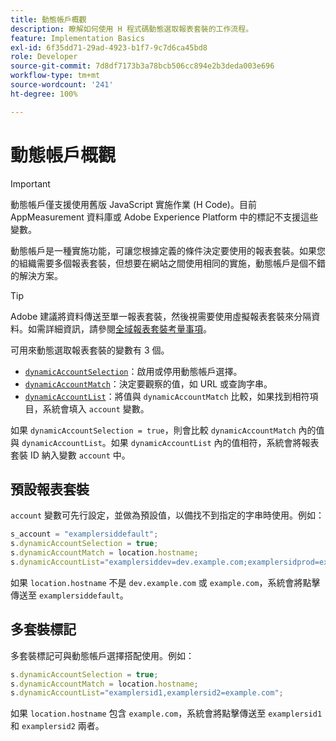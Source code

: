 ```yaml
---
title: 動態帳戶概觀
description: 瞭解如何使用 H 程式碼動態選取報表套裝的工作流程。
feature: Implementation Basics
exl-id: 6f35dd71-29ad-4923-b1f7-9c7d6ca45bd8
role: Developer
source-git-commit: 7d8df7173b3a78bcb506cc894e2b3deda003e696
workflow-type: tm+mt
source-wordcount: '241'
ht-degree: 100%

---
```


# 動態帳戶概觀

>[!IMPORTANT]
>
> 動態帳戶僅支援使用舊版 JavaScript 實施作業 (H Code)。目前 AppMeasurement 資料庫或 Adobe Experience Platform 中的標記不支援這些變數。

動態帳戶是一種實施功能，可讓您根據定義的條件決定要使用的報表套裝。如果您的組織需要多個報表套裝，但想要在網站之間使用相同的實施，動態帳戶是個不錯的解決方案。

>[!TIP]
>
>Adobe 建議將資料傳送至單一報表套裝，然後視需要使用虛擬報表套裝來分隔資料。如需詳細資訊，請參閱[全域報表套裝考量事項](../../../prepare/global-rs.md)。

可用來動態選取報表套裝的變數有 3 個。

* [`dynamicAccountSelection`](dynamicaccountselection.md)：啟用或停用動態帳戶選擇。
* [`dynamicAccountMatch`](dynamicaccountmatch.md)：決定要觀察的值，如 URL 或查詢字串。
* [`dynamicAccountList`](dynamicaccountlist.md)：將值與 `dynamicAccountMatch` 比較，如果找到相符項目，系統會填入 `account` 變數。

如果 `dynamicAccountSelection = true`，則會比較 `dynamicAccountMatch` 內的值與 `dynamicAccountList`。如果 `dynamicAccountList` 內的值相符，系統會將報表套裝 ID 納入變數 `account` 中。

## 預設報表套裝

`account` 變數可先行設定，並做為預設值，以備找不到指定的字串時使用。例如：

```javascript
s_account = "examplersiddefault";
s.dynamicAccountSelection = true;
s.dynamicAccountMatch = location.hostname;
s.dynamicAccountList="examplersiddev=dev.example.com;examplersidprod=example.com";
```

如果 `location.hostname` 不是 `dev.example.com` 或 `example.com`，系統會將點擊傳送至 `examplersiddefault`。

## 多套裝標記

多套裝標記可與動態帳戶選擇搭配使用。例如：

```js
s.dynamicAccountSelection = true;
s.dynamicAccountMatch = location.hostname;
s.dynamicAccountList="examplersid1,examplersid2=example.com";
```

如果 `location.hostname` 包含 `example.com`，系統會將點擊傳送至 `examplersid1` 和 `examplersid2` 兩者。
